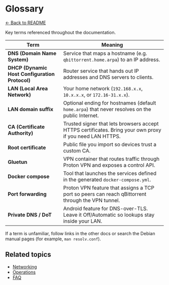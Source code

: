 # Glossary

[← Back to README](../README.md)

Key terms referenced throughout the documentation.

| Term | Meaning |
| --- | --- |
| **DNS (Domain Name System)** | Service that maps a hostname (e.g. `qbittorrent.home.arpa`) to an IP address. |
| **DHCP (Dynamic Host Configuration Protocol)** | Router service that hands out IP addresses and DNS servers to clients. |
| **LAN (Local Area Network)** | Your home network (`192.168.x.x`, `10.x.x.x`, or `172.16-31.x.x`). |
| **LAN domain suffix** | Optional ending for hostnames (default `home.arpa`) that never resolves on the public Internet. |
| **CA (Certificate Authority)** | Trusted signer that lets browsers accept HTTPS certificates. Bring your own proxy if you need LAN HTTPS. |
| **Root certificate** | Public file you import so devices trust a custom CA. |
| **Gluetun** | VPN container that routes traffic through Proton VPN and exposes a control API. |
| **Docker compose** | Tool that launches the services defined in the generated `docker-compose.yml`. |
| **Port forwarding** | Proton VPN feature that assigns a TCP port so peers can reach qBittorrent through the VPN tunnel. |
| **Private DNS / DoT** | Android feature for DNS-over-TLS. Leave it Off/Automatic so lookups stay inside your LAN. |

If a term is unfamiliar, follow links in the other docs or search the Debian manual pages (for example, `man resolv.conf`).

## Related topics
- [Networking](networking.md)
- [Operations](operations.md)
- [FAQ](faq.md)
